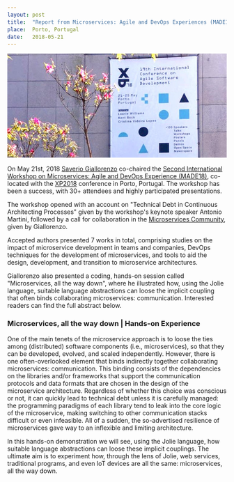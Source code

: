 ```yaml
---
layout: post
title:  "Report from Microservices: Agile and DevOps Experiences (MADE18)"
place:  Porto, Portugal
date:   2018-05-21
---
```

<img class="img-fluid mx-auto d-block" src="/images/posts/made18.jpg">

On May 21st, 2018 [Saverio Giallorenzo](/people.html#sg) co-chaired the [Second International Workshop on Microservices: Agile and DevOps Experience (MADE18)](https://sites.google.com/view/made18/), co-located with the [XP2018](https://www.agilealliance.org/xp2018/) conference in Porto, Portugal.
The workshop has been a success, with 30+ attendees and highly participated presentations. 

<!--more-->

The workshop opened with an account on "Technical Debt in Continuous Architecting Processes" given by the workshop's keynote speaker Antonio Martini, followed by a call for collaboration in the [Microservices Community](http://microservices.sdu.dk/), given by Giallorenzo.

Accepted authors presented 7 works in total, comprising studies on the impact of microservice development in teams and companies, DevOps techniques for the development of microservices, and tools to aid the design, development, and transition to microservice architectures.

Giallorenzo also presented a coding, hands-on session called "Microservices, all the way down", where he illustrated how, using the Jolie language, suitable language abstractions can loose the implicit coupling that often binds collaborating microservices: communication. Interested readers can find the full abstract below.


### Microservices, all the way down | Hands-on Experience

One of the main tenets of the microservice approach is to loose the ties among (distributed) software components (i.e., microservices), so that they can be developed, evolved, and scaled independently. However, there is one often-overlooked element that binds indirectly together collaborating microservices: communication. This binding consists of the dependencies on the libraries and/or frameworks that support the communication protocols and data formats that are chosen in the design of the microservice architecture. Regardless of whether this choice was conscious or not, it can quickly lead to technical debt unless it is carefully managed: the programming paradigms of each library tend to leak into the core logic of the microservice, making switching to other communication stacks difficult or even infeasible. All of a sudden, the so-advertised resilience of microservices gave way to an inflexible and limiting architecture.

In this hands-on demonstration we will see, using the Jolie language, how suitable language abstractions can loose these implicit couplings. The ultimate aim is to experiment how, through the lens of Jolie, web services, traditional programs, and even IoT devices are all the same: microservices, all the way down.
